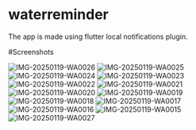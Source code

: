# waterreminder
The app is made using flutter local notifications plugin. 

#Screenshots

![IMG-20250119-WA0026](https://github.com/user-attachments/assets/de9f60f9-bed1-4340-9891-4de7b37787c4)
![IMG-20250119-WA0025](https://github.com/user-attachments/assets/7b49b950-2822-4d21-890e-2a092fd7e07d)
![IMG-20250119-WA0024](https://github.com/user-attachments/assets/5ea70fa3-17e9-4c6e-9088-73b3198010a5)
![IMG-20250119-WA0023](https://github.com/user-attachments/assets/cedefd7e-ec91-4da3-821e-f2617d7c4d3a)
![IMG-20250119-WA0022](https://github.com/user-attachments/assets/11c3f8d4-fcbb-4e72-905a-1b02f58ad04c)
![IMG-20250119-WA0021](https://github.com/user-attachments/assets/af7c5509-bce1-4812-a922-602af8968e2b)
![IMG-20250119-WA0020](https://github.com/user-attachments/assets/28f2a972-2e3a-4872-b971-a5bb92c7e872)
![IMG-20250119-WA0019](https://github.com/user-attachments/assets/4a2770d4-455d-49c8-88bd-0b511e62c1f5)
![IMG-20250119-WA0018](https://github.com/user-attachments/assets/de6db4f3-2d09-4341-80af-d713289dc780)
![IMG-20250119-WA0017](https://github.com/user-attachments/assets/21860c90-3492-4c71-90f2-4aea8e2873da)
![IMG-20250119-WA0016](https://github.com/user-attachments/assets/9c1400c3-22ea-4021-b798-35e75e2d71b0)
![IMG-20250119-WA0015](https://github.com/user-attachments/assets/d190f46e-99a6-4c47-87df-cd5b22c97040)
![IMG-20250119-WA0027](https://github.com/user-attachments/assets/cee266f8-5df0-43bb-9278-d69e39be8df1)




